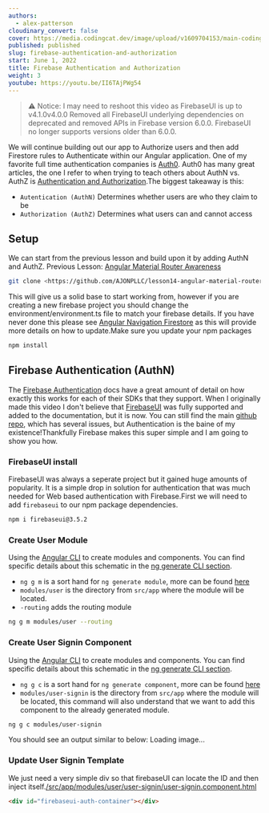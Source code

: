 ```yaml
---
authors:
  - alex-patterson
cloudinary_convert: false
cover: https://media.codingcat.dev/image/upload/v1609704153/main-codingcatdev-photo/courses/Angular%20Material/agq83zhcmd54i8vykpms.png
published: published
slug: firebase-authentication-and-authorization
start: June 1, 2022
title: Firebase Authentication and Authorization
weight: 3
youtube: https://youtu.be/II6TAjPWg54
---
```


> ⚠️ Notice: I may need to reshoot this video as FirebaseUI is up to v4.1.0v4.0.0 Removed all FirebaseUI underlying dependencies on deprecated and removed APIs in Firebase version 6.0.0.
FirebaseUI no longer supports versions older than 6.0.0.
> 

We will continue building out our app to Authorize users and then add Firestore rules to Authenticate within our Angular application. One of my favorite full time authentication companies is [Auth0](https://auth0.com/). Auth0 has many great articles, the one I refer to when trying to teach others about AuthN vs. AuthZ is [Authentication and Authorization](https://auth0.com/docs/authorization/concepts/authz-and-authn).The biggest takeaway is this:

- `Autentication (AuthN)` Determines whether users are who they claim to be
- `Authorization (AuthZ)` Determines what users can and cannot access

## Setup

We can start from the previous lesson and build upon it by adding AuthN and AuthZ. Previous Lesson: [Angular Material Router Awareness](https://github.com/AJONPLLC/lesson14-angular-material-router-awareness)

```bash
git clone <https://github.com/AJONPLLC/lesson14-angular-material-router-awareness.git>

```

This will give us a solid base to start working from, however if you are creating a new firebase project you should change the environment/environment.ts file to match your firebase details. If you have never done this please see [Angular Navigation Firestore](https://ajonp.com/courses/angularmaterial/angular-material-dynamic-navigation-using-firestore) as this will provide more details on how to update.Make sure you update your npm packages

```bash
npm install

```

## Firebase Authentication (AuthN)

The [Firebase Authentication](https://firebase.google.com/docs/auth/) docs have a great amount of detail on how exactly this works for each of their SDKs that they support. When I originally made this video I don't believe that [FirebaseUI](https://firebase.google.com/docs/auth/web/firebaseui) was fully supported and added to the documentation, but it is now. You can still find the main [github repo](https://github.com/firebase/firebaseui-web), which has several issues, but Authentication is the baine of my existence!Thankfully Firebase makes this super simple and I am going to show you how.

### FirebaseUI install

FirebaseUI was always a seperate project but it gained huge amounts of popularity. It is a simple drop in solution for authentication that was much needed for Web based authentication with Firebase.First we will need to add `firebaseui` to our npm package dependencies.

```bash
npm i firebaseui@3.5.2

```

### Create User Module

Using the [Angular CLI](https://angular.io/cli) to create modules and components. You can find specific details about this schematic in the [ng generate CLI section](https://angular.io/cli/generate).

- `ng g m` is a sort hand for `ng generate module`, more can be found [here](https://angular.io/cli/generate#module)
- `modules/user` is the directory from `src/app` where the module will be located.
- `-routing` adds the routing module

```bash
ng g m modules/user --routing

```

### Create User Signin Component

Using the [Angular CLI](https://angular.io/cli) to create modules and components. You can find specific details about this schematic in the [ng generate CLI section](https://angular.io/cli/generate).

- `ng g c` is a sort hand for `ng generate component`, more can be found [here](https://angular.io/cli/generate#component)
- `modules/user-signin` is the directory from `src/app` where the module will be located, this command will also understand that we want to add this component to the already generated module.

```bash
ng g c modules/user-signin

```

You should see an output similar to below: Loading image...

### Update User Signin Template

We just need a very simple div so that firebaseUI can locate the ID and then inject itself.[/src/app/modules/user/user-signin/user-signin.component.html](https://github.com/AJONPLLC/lesson15-firebase-AuthZ-AuthN/blob/47f8096c133371ac5d9116c0622abc01d553f100/src/app/modules/user/user-signin/user-signin.component.html#L1)

```html
<div id="firebaseui-auth-container"></div>
```